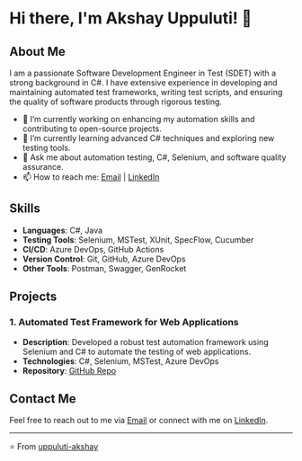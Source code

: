# Hi there, I'm Akshay Uppuluti! 👋

## About Me

I am a passionate Software Development Engineer in Test (SDET) with a strong background in C#. I have extensive experience in developing and maintaining automated test frameworks, writing test scripts, and ensuring the quality of software products through rigorous testing.

- 🔭 I’m currently working on enhancing my automation skills and contributing to open-source projects.
- 🌱 I’m currently learning advanced C# techniques and exploring new testing tools.
- 💬 Ask me about automation testing, C#, Selenium, and software quality assurance.
- 📫 How to reach me: [Email](mailto:uppuluti.akshay@gmail.com) | [LinkedIn](https://www.linkedin.com/in/uppulutiakshay)

## Skills

- **Languages**: C#, Java
- **Testing Tools**: Selenium, MSTest, XUnit, SpecFlow, Cucumber
- **CI/CD**: Azure DevOps, GitHub Actions
- **Version Control**: Git, GitHub, Azure DevOps
- **Other Tools**: Postman, Swagger, GenRocket

## Projects

### 1. Automated Test Framework for Web Applications
- **Description**: Developed a robust test automation framework using Selenium and C# to automate the testing of web applications.
- **Technologies**: C#, Selenium, MSTest, Azure DevOps
- **Repository**: [GitHub Repo]((https://github.com/uppuluti-akshay/CSharpFramework))


## Contact Me

Feel free to reach out to me via [Email](mailto:uppuluti.akshay@gmail.com) or connect with me on [LinkedIn](https://www.linkedin.com/in/uppulutiakshay).

---

⭐️ From [uppuluti-akshay](https://github.com/uppuluti-akshay)
